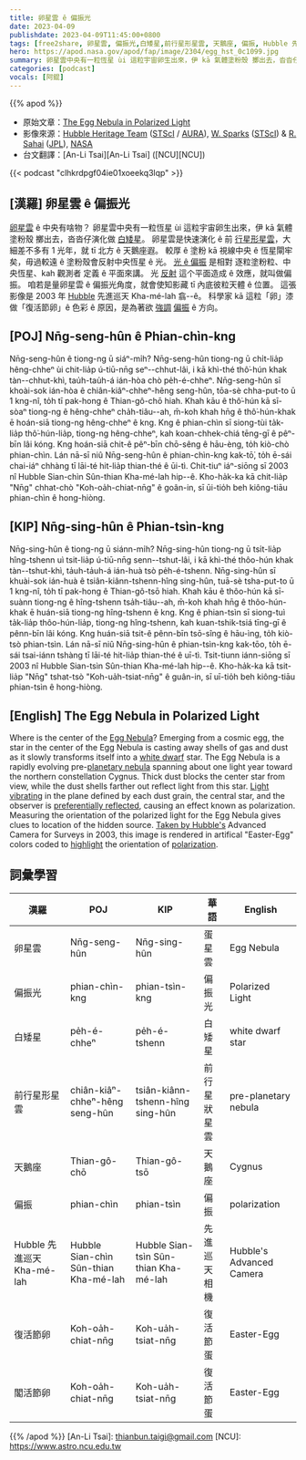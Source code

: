 ```yaml
---
title: 卵星雲 ê 偏振光
date: 2023-04-09
publishdate: 2023-04-09T11:45:00+0800
tags: [free2share, 卵星雲, 偏振光,白矮星,前行星形星雲, 天鵝座, 偏振, Hubble 先進巡天 Kha-mé-lah, 復活節卵, 閣活節卵]
hero: https://apod.nasa.gov/apod/fap/image/2304/egg_hst_0c1099.jpg
summary: 卵星雲中央有一粒恆星 ùi 這粒宇宙卵生出來，伊 kā 氣體塗粉殼 擲出去，沓沓仔演化做白矮星。
categories: [podcast]
vocals: [阿錕]
---
```


{{% apod %}}

- 原始文章：[The Egg Nebula in Polarized Light](https://apod.nasa.gov/apod/ap230409.html)
- 影像來源：[Hubble Heritage Team](http://heritage.stsci.edu/public/commonpages/hhp.html) ([STScI](http://www.stsci.edu/) / [AURA](http://www.aura-astronomy.org/)), [W. Sparks](http://heritage.stsci.edu/2003/09/bio/bio_sparks.html) ([STScI](http://www.stsci.edu/)) & [R. Sahai](http://heritage.stsci.edu/2003/09/bio/bio_sahai.html) ([JPL](http://www.jpl.nasa.gov/)), [NASA](http://www.nasa.gov/)
- 台文翻譯：[An-Li Tsai][An-Li Tsai] ([NCU][NCU])

{{< podcast "clhkrdpgf04ie01xoeekq3lqp" >}}

## [漢羅] 卵星雲 ê 偏振光
[卵星雲][Egg Nebula] ê 中央有啥物？
卵星雲中央有一粒恆星 ùi 這粒宇宙卵生出來，伊 kā 氣體塗粉殼 擲出去，沓沓仔演化做 [白矮星][white dwarf]。
卵星雲是快速演化 ê 前 [行星形星雲][planetary nebula]，大細差不多有 1 光年，就 tī 北方 ê 天鵝座遐。
較厚 ê 塗粉 kā 視線中央 ê 恆星閘牢矣，毋過較遠 ê 塗粉殼會反射中央恆星 ê 光。
[光 ê 偏振][Light vibrating] 是相對 逐粒塗粉粒、中央恆星、kah 觀測者 定義 ê 平面來講。
光 [反射][preferentially reflected] 這个平面造成 ê 效應，就叫做偏振。
咱若是量卵星雲 ê 偏振光角度，就會使知影藏 tī 內底彼粒天體 ê 位置。
這張影像是 2003 年 [Hubble][Taken by Hubble's] 先進巡天 Kha-mé-lah 翕--ê。
科學家 kā 這粒「卵」漆做「復活節卵」ê 色彩 ê 原因，是為著欲 [強調][highlight] [偏振][polarization] ê 方向。

## [POJ] Nn̄g-seng-hûn ê Phian-chìn-kng
Nn̄g-seng-hûn ê tiong-ng ū siáⁿ-mi̍h?
Nn̄g-seng-hûn tiong-ng ū chi̍t-lia̍p hêng-chheⁿ ùi chit-lia̍p ú-tiū-nn̄g seⁿ--chhut-lâi, i kā khì-thé thô͘-hún khak tàn--chhut-khì, tau̍h-tau̍h-á ián-hòa chò pe̍h-é-chheⁿ.
Nn̄g-seng-hûn sī khoài-sok ián-hòa ê chiân-kiâⁿ-chheⁿ-hêng seng-hûn, tōa-sè chha-put-to ū 1 kng-nî, to̍h tī pak-hong ê Thian-gô-chō hiah.
Khah kāu ê thô͘-hún kā sī-sòaⁿ tiong-ng ê hêng-chheⁿ cha̍h-tiâu--ah, m̄-koh khah hn̄g ê thô͘-hún-khak ē hoán-siā tiong-ng hêng-chheⁿ ê kng.
Kng ê phian-chìn sī siong-tùi ta̍k-lia̍p thô͘-hún-lia̍p, tiong-ng hêng-chheⁿ, kah koan-chhek-chiá tēng-gī ê pêⁿ-bīn lâi kóng.
Kng hoán-siā chit-ê pêⁿ-bīn chō-sêng ê hāu-èng, to̍h kiò-chò phian-chìn.
Lán nā-sī niû Nn̄g-seng-hûn ê phian-chìn-kng kak-tō͘, to̍h ē-sái chai-iáⁿ chhàng tī lāi-té hit-lia̍p thian-thé ê ūi-tì.
Chit-tiuⁿ iáⁿ-siōng sī 2003 nî Hubble Sian-chìn Sûn-thian Kha-mé-lah hip--ê.
Kho-ha̍k-ka kā  chit-lia̍p "Nn̄g" chhat-chò "Koh-oa̍h-chiat-nn̄g" ê goân-in, sī ūi-tio̍h beh kiông-tiāu phian-chìn ê hong-hiòng.

## [KIP] Nn̄g-sing-hûn ê Phian-tsìn-kng
Nn̄g-sing-hûn ê tiong-ng ū siánn-mi̍h?
Nn̄g-sing-hûn tiong-ng ū tsi̍t-lia̍p hîng-tshenn uì tsit-lia̍p ú-tiū-nn̄g senn--tshut-lâi, i kā khì-thé thôo-hún khak tàn--tshut-khì, ta̍uh-ta̍uh-á ián-huà tsò pe̍h-é-tshenn.
Nn̄g-sing-hûn sī khuài-sok ián-huà ê tsiân-kiânn-tshenn-hîng sing-hûn, tuā-sè tsha-put-to ū 1 kng-nî, to̍h tī pak-hong ê Thian-gô-tsō hiah.
Khah kāu ê thôo-hún kā sī-suànn tiong-ng ê hîng-tshenn tsa̍h-tiâu--ah, m̄-koh khah hn̄g ê thôo-hún-khak ē huán-siā tiong-ng hîng-tshenn ê kng.
Kng ê phian-tsìn sī siong-tuì ta̍k-lia̍p thôo-hún-lia̍p, tiong-ng hîng-tshenn, kah kuan-tshik-tsiá tīng-gī ê pênn-bīn lâi kóng.
Kng huán-siā tsit-ê pênn-bīn tsō-sîng ê hāu-ìng, to̍h kiò-tsò phian-tsìn.
Lán nā-sī niû Nn̄g-sing-hûn ê phian-tsìn-kng kak-tōo, to̍h ē-sái tsai-iánn tshàng tī lāi-té hit-lia̍p thian-thé ê uī-tì.
Tsit-tiunn iánn-siōng sī 2003 nî Hubble Sian-tsìn Sûn-thian Kha-mé-lah hip--ê.
Kho-ha̍k-ka kā  tsit-lia̍p "Nn̄g" tshat-tsò "Koh-ua̍h-tsiat-nn̄g" ê guân-in, sī uī-tio̍h beh kiông-tiāu phian-tsìn ê hong-hiòng.

## [English] The Egg Nebula in Polarized Light
Where is the center of the [Egg Nebula][Egg Nebula]?
Emerging from a cosmic egg, the star in the center of the Egg Nebula is casting away shells of gas and dust as it slowly transforms itself into a [white dwarf][white dwarf] star.
The Egg Nebula is a rapidly evolving pre-[planetary nebula][planetary nebula] spanning about one light year toward the northern constellation Cygnus.
Thick dust blocks the center star from view, while the dust shells farther out reflect light from this star.
[Light vibrating][Light vibrating] in the plane defined by each dust grain, the central star, and the observer is [preferentially reflected][preferentially reflected], causing an effect known as polarization.
Measuring the orientation of the polarized light for the Egg Nebula gives clues to location of the hidden source.
[Taken by Hubble's][Taken by Hubble's] Advanced Camera for Surveys in 2003, this image is rendered in artifical "Easter-Egg" colors coded to [highlight][highlight] the orientation of [polarization][polarization].

## 詞彙學習

|漢羅|POJ|KIP|華語|English|
|-|-|-|-|-|
|卵星雲|Nn̄g-seng-hûn|Nn̄g-sing-hûn|蛋星雲|Egg Nebula|
|偏振光|phian-chìn-kng|phian-tsìn-kng|偏振光|Polarized Light|
|白矮星|pe̍h-é-chheⁿ|pe̍h-é-tshenn|白矮星|white dwarf star|
|前行星形星雲|chiân-kiâⁿ-chheⁿ-hêng seng-hûn|tsiân-kiânn-tshenn-hîng sing-hûn|前行星狀星雲|pre-planetary nebula|
|天鵝座|Thian-gô-chō|Thian-gô-tsō|天鵝座|Cygnus|
|偏振|phian-chìn|phian-tsìn|偏振|polarization|
|Hubble 先進巡天 Kha-mé-lah|Hubble Sian-chìn Sûn-thian Kha-mé-lah|Hubble Sian-tsìn Sûn-thian Kha-mé-lah|先進巡天相機|Hubble's Advanced Camera|
|復活節卵|Koh-oa̍h-chiat-nn̄g|Koh-ua̍h-tsiat-nn̄g|復活節蛋|Easter-Egg|
|閣活節卵|Koh-oa̍h-chiat-nn̄g|Koh-ua̍h-tsiat-nn̄g|復活節蛋|Easter-Egg|

{{% /apod %}}
[An-Li Tsai]: thianbun.taigi@gmail.com
[NCU]: https://www.astro.ncu.edu.tw

[copyright]: https://apod.nasa.gov/apod/fap/lib/about_apod.html#srapply
[License]: https://creativecommons.org/licenses/by/2.0/

[Egg Nebula]:https://hubblesite.org/contents/media/images/1997/11/475-Image.html
[white dwarf]:https://ui.adsabs.harvard.edu/abs/1978PASA....3..220B/abstract
[planetary nebula]:https://en.wikipedia.org/wiki/Planetary_nebula
[Light vibrating]:https://svs.gsfc.nasa.gov/4580
[preferentially reflected]:http://hyperphysics.phy-astr.gsu.edu/hbase/phyopt/polar.html
[Taken by Hubble's]:https://hubblesite.org/contents/media/images/2003/09/1305-Image.html
[highlight]:https://hubblesite.org/contents/media/images/1997/11/475-Image.html
[polarization]:https://www.nasa.gov/stem-ed-resources/polarization-of-light.html
